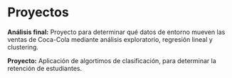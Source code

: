 # Proyectos
**Análisis final:** Proyecto para determinar qué datos de entorno mueven las ventas de Coca-Cola mediante análisis exploratorio, regresión lineal y clustering.

**Proyecto:** Aplicación de algortimos de clasificación, para determinar la retención de estudiantes.

